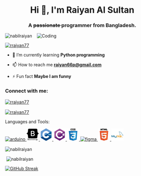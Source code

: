 



<h1 align="center">Hi 👋, I'm Raiyan Al Sultan</h1>
<h3 align="center">A <span style='text-decoration: line-through;'> passionate </span> programmer from Bangladesh.</h3>
<img align="right" alt="Coding" width="400" src="https://www.lambdatest.com/resources/images/news24.gif"

<p align="left"> <img src="https://komarev.com/ghpvc/?username=nabilraiyan&label=Profile%20views&color=0e75b6&style=flat" alt="nabilraiyan" /> </p>

<p align="left"> <a href="https://twitter.com/raiyanALsultan" target="blank"><img src="https://img.shields.io/twitter/follow/raiyanAlsultan?logo=twitter&style=for-the-badge" alt="rraiyan77" /></a> </p>

- 🌱 I’m currently learning **Python programming**

- 📫 How to reach me **raiyan66p@gmail.com**

- ⚡ Fun fact **Maybe I am funny**


<h3 align="left">Connect with me:</h3>
<p align="left">
<a href="https://twitter.com/raiyanALsultan" target="blank"><img align="center" src="https://raw.githubusercontent.com/rahuldkjain/github-profile-readme-generator/master/src/images/icons/Social/twitter.svg" alt="rraiyan77" height="30" width="40" /></a>
</p>

<p align="left">
<a href="https://www.instagram.com/raiyanalsultan/" target="blank"><img align="center" src="https://raw.githubusercontent.com/rahuldkjain/github-profile-readme-generator/master/src/images/icons/Social/instagram.svg" alt="rraiyan77" height="30" width="40" /></a>
</p
  

<h3 align="left">Languages and Tools:</h3>
<p align="left"> <a href="https://www.arduino.cc/" target="_blank" rel="noreferrer"> <img src="https://cdn.worldvectorlogo.com/logos/arduino-1.svg" alt="arduino" width="40" height="40"/> </a> <a href="https://getbootstrap.com" target="_blank" rel="noreferrer"> <img src="https://raw.githubusercontent.com/devicons/devicon/master/icons/bootstrap/bootstrap-plain-wordmark.svg" alt="bootstrap" width="40" height="40"/> </a> <a href="https://www.w3schools.com/cpp/" target="_blank" rel="noreferrer"> <img src="https://raw.githubusercontent.com/devicons/devicon/master/icons/cplusplus/cplusplus-original.svg" alt="cplusplus" width="40" height="40"/> </a> <a href="https://www.w3schools.com/cs/" target="_blank" rel="noreferrer"> <img src="https://raw.githubusercontent.com/devicons/devicon/master/icons/csharp/csharp-original.svg" alt="csharp" width="40" height="40"/> </a> <a href="https://www.w3schools.com/css/" target="_blank" rel="noreferrer"> <img src="https://raw.githubusercontent.com/devicons/devicon/master/icons/css3/css3-original-wordmark.svg" alt="css3" width="40" height="40"/> </a> <a href="https://www.figma.com/" target="_blank" rel="noreferrer"> <img src="https://www.vectorlogo.zone/logos/figma/figma-icon.svg" alt="figma" width="40" height="40"/> </a> <a href="https://www.w3.org/html/" target="_blank" rel="noreferrer"> <img src="https://raw.githubusercontent.com/devicons/devicon/master/icons/html5/html5-original-wordmark.svg" alt="html5" width="40" height="40"/> </a> <a href="https://www.mysql.com/" target="_blank" rel="noreferrer"> <img src="https://raw.githubusercontent.com/devicons/devicon/master/icons/mysql/mysql-original-wordmark.svg" alt="mysql" width="40" height="40"/> </a> </p>

<p><img align="center" src="https://github-readme-stats.vercel.app/api/top-langs?username=nabilraiyan&show_icons=true&locale=en&layout=compact" alt="nabilraiyan" /></p>

<p>&nbsp;<img align="center" src="https://github-readme-stats.vercel.app/api?username=nabilraiyan&show_icons=true&locale=en" alt="nabilraiyan" /></p>

[![GitHub Streak](https://streak-stats.demolab.com?user=NabilRaiyan&theme=graywhite&hide_border=true&border_radius=4.6)](https://git.io/streak-stats)
